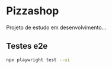 # Pizzashop

Projeto de estudo em desenvolvimento...


## Testes e2e

```bash
npx playwright test --ui
```

